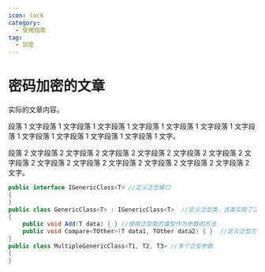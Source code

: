 ```yaml
---
icon: lock
category:
  - 使用指南
tag:
  - 加密
--- 
```


# 密码加密的文章

实际的文章内容。

段落 1 文字段落 1 文字段落 1 文字段落 1 文字段落 1 文字段落 1 文字段落 1 文字段落 1 文字段落 1 文字段落 1 文字段落 1 文字段落 1 文字。

段落 2 文字段落 2 文字段落 2 文字段落 2 文字段落 2 文字段落 2 文字段落 2 文字段落 2 文字段落 2 文字段落 2 文字段落 2 文字段落 2 文字段落 2 文字段落 2 文字。
```csharp
public interface IGenericClass<T> //定义泛型接口
{
}
public class GenericClass<T> : IGenericClass<T>  //定义泛型类，该类实现了泛型接口，此处接口的T是class的泛型参数T传入
{
    public void Add(T data) { } //使用泛型类的类型作为参数的方法
    public void Compare<TOther>(T data1, TOther data2) { }  //定义泛型方法
}
public class MultipleGenericClass<T1, T2, T3> //多个泛型参数
{
}
```